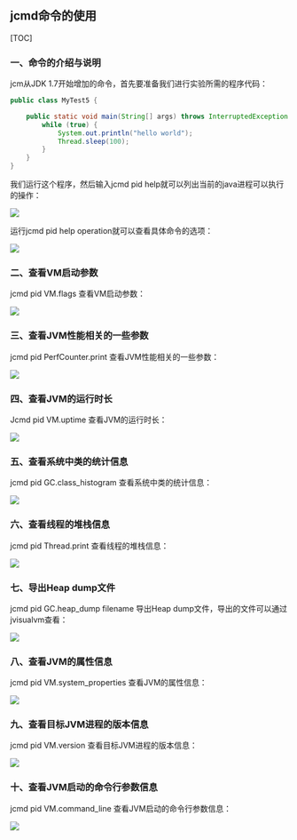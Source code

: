 ## jcmd命令的使用

[TOC]

### 一、命令的介绍与说明

jcm从JDK 1.7开始增加的命令，首先要准备我们进行实验所需的程序代码：

```java
public class MyTest5 {

    public static void main(String[] args) throws InterruptedException {
        while (true) {
            System.out.println("hello world");
            Thread.sleep(100);
        }
    }
}
```

我们运行这个程序，然后输入jcmd pid help就可以列出当前的java进程可以执行的操作：

![](http://studysssmd.oss-cn-chengdu.aliyuncs.com/jvm/memory/%E6%88%AA%E5%B1%8F2020-04-28%E4%B8%8B%E5%8D%884.42.37.png)

运行jcmd pid help operation就可以查看具体命令的选项：

![](http://studysssmd.oss-cn-chengdu.aliyuncs.com/jvm/memory/%E6%88%AA%E5%B1%8F2020-04-28%E4%B8%8B%E5%8D%884.45.52.png)

### 二、查看VM启动参数

jcmd pid VM.flags 查看VM启动参数：

![](http://studysssmd.oss-cn-chengdu.aliyuncs.com/jvm/memory/%E6%88%AA%E5%B1%8F2020-04-28%E4%B8%8B%E5%8D%884.51.18.png)

### 三、查看JVM性能相关的一些参数

jcmd pid PerfCounter.print 查看JVM性能相关的一些参数：

![](http://studysssmd.oss-cn-chengdu.aliyuncs.com/jvm/memory/%E6%88%AA%E5%B1%8F2020-04-28%E4%B8%8B%E5%8D%884.52.49.png)

### 四、查看JVM的运行时长

Jcmd pid VM.uptime 查看JVM的运行时长：

![](http://studysssmd.oss-cn-chengdu.aliyuncs.com/jvm/memory/%E6%88%AA%E5%B1%8F2020-04-28%E4%B8%8B%E5%8D%884.54.26.png)

### 五、查看系统中类的统计信息

jcmd pid GC.class_histogram 查看系统中类的统计信息：

![](http://studysssmd.oss-cn-chengdu.aliyuncs.com/jvm/memory/%E6%88%AA%E5%B1%8F2020-04-28%E4%B8%8B%E5%8D%884.57.03.png)

### 六、查看线程的堆栈信息

jcmd pid Thread.print 查看线程的堆栈信息：

![](http://studysssmd.oss-cn-chengdu.aliyuncs.com/jvm/memory/%E6%88%AA%E5%B1%8F2020-04-28%E4%B8%8B%E5%8D%884.58.58.png)

### 七、导出Heap dump文件

jcmd pid GC.heap_dump filename 导出Heap dump文件，导出的文件可以通过jvisualvm查看：

![](http://studysssmd.oss-cn-chengdu.aliyuncs.com/jvm/memory/%E6%88%AA%E5%B1%8F2020-04-28%E4%B8%8B%E5%8D%885.12.16.png)

### 八、查看JVM的属性信息

jcmd pid VM.system_properties 查看JVM的属性信息：

![](http://studysssmd.oss-cn-chengdu.aliyuncs.com/jvm/memory/%E6%88%AA%E5%B1%8F2020-04-28%E4%B8%8B%E5%8D%885.15.56.png)

### 九、查看目标JVM进程的版本信息

jcmd pid VM.version 查看目标JVM进程的版本信息：

![](http://studysssmd.oss-cn-chengdu.aliyuncs.com/jvm/memory/%E6%88%AA%E5%B1%8F2020-04-28%E4%B8%8B%E5%8D%885.17.28.png)

### 十、查看JVM启动的命令行参数信息

jcmd pid VM.command_line 查看JVM启动的命令行参数信息：

![](http://studysssmd.oss-cn-chengdu.aliyuncs.com/jvm/memory/%E6%88%AA%E5%B1%8F2020-04-28%E4%B8%8B%E5%8D%885.19.00.png)

